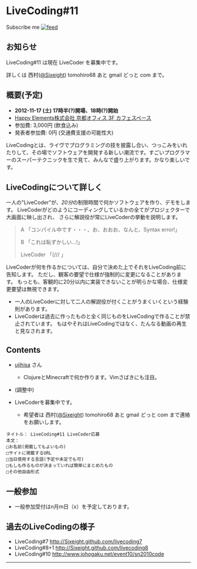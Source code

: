 # LiveCoding#11

<div id="path">
Subscribe me <a href="feed.rss"><img alt="feed" src="http://assets1.github.com/images/icons/feed.png?e06bdeb610e33dc41002eaa80ce09d26ae153090" title="Subscribe to the commits for ujihisa/livecoding11 at master" /></a>
</div>

## お知らせ

LiveCoding#11 は現在 LiveCoder を募集中です。

詳しくは 西村([@Sixeight](https://twitter.com/Sixeight)) tomohiro68 あと gmail どっと com まで。

## 概要(予定)

* **2012-11-17 (土) 17時半(?)開場、18時(?)開始**
* [Happy Elements株式会社 京都オフィス 3F カフェスペース](http://www.happyelements.co.jp/)
* 参加費: 3,000円 (飲食込み)
* 発表者参加費: 0円 (交通費支援の可能性大)

LiveCodingとは、ライヴでプログラミングの技を披露し合い、つっこみをいれたりして、その場でソフトウェアを開発する新しい潮流です。すごいプログラマーのスーパーテクニックを生で見て、みんなで盛り上がります。かなり楽しいです。

## LiveCodingについて詳しく

一人の"LiveCoder"が、*20分*の制限時間で何かソフトウェアを作り、デモをします。
LiveCoderがどのようにコーディングしているかの全てがプロジェクターで大画面に映し出され、
さらに解説役が常にLiveCoderの挙動を説明します。

> A 「コンパイル中です・・・、お、おおお、なんと、Syntax error!」
>
> B 「これは恥ずかしい…!」
>
> LiveCoder 「(/// 」

LiveCoderが何を作るかについては、自分で決めた上でそれをLiveCoding前に告知します。
ただし、観客の要望で仕様が強制的に変更になることがあります。
もっとも、客観的に20分以内に実装できないことが明らかな場合、仕様変更要望は無視できます。

* 一人のLiveCoderに対して二人の解説役が付くことがうまくいくという経験則があります。
* LiveCoderは過去に作ったものと全く同じものをLiveCodingで作ることが禁止されています。
  もはやそれはLiveCodingではなく、たんなる動画の再生と見なされます。

## Contents

* [ujihisa](http://ujihisa.blogspot.com/) さん
  * ClojureとMinecraftで何か作ります。Vimさばきにも注目。
* (調整中)

* LiveCoderを募集中です。
  * 希望者は 西村([@Sixeight](https://twitter.com/Sixeight)) tomohiro68 あと gmail どっと com まで連絡をお願いします。

```
タイトル： LiveCoding#11 LiveCoder応募
本文：
□お名前(掲載してもよいもの)
□サイトに掲載するURL
□当日使用する言語(予定や未定でも可)
□もしも作るものが決まっていれば簡単にまとめたもの
□その他自由形式
```

## 一般参加

* 一般参加受付はn月m日（x）を予定しております。

## 過去のLiveCodingの様子

* LiveCoding#7 <http://Sixeight.github.com/livecoding7>
* LiveCoding#8+1 <http://Sixeight.github.com/livecoding8>
* LiveCoding#10 <http://www.johogaku.net/event10/sn2010code>

----

<!--
# LiveCoding#8+1

## SUMMARY
* November xx 2010 (Sat) OPEN: 17:30, START: 18:00
* [Happy Elements K.K Kyoto Office 3F cafe space (in Japanese)](http://www.happyelements.co.jp/)
* Fee: x,000 yen

LiveCoding is a new trend where programmers present their programming techniques live.
It is exciting that we have a chance to watch the super techniques of great hackers.

## REGISTRATION

Please wait.

## DETAILS
A "LiveCoder" creates new software within 20 minutes, and demonstrates it.
Everything the LiveCoder does is displayed on a large screen by projector.
They give "Play-by-Play commentaries" explaining what he/she is doing the entire time.

> A: She is compiling it... Wow! Syntax error has occurred!
>
> B: LOL
>
> LiveCoder: (///

The LiveCoder decides what they will present before coming to the LiveCoding event.
However, their topic can change at the request of the audience.
In case the presentation cannot be completed within 20 minutes, requests can be ignored.

* There is a case where one LiveCoder can add another person for commentary if done well.
* A LiveCoder cannot use any previous work done at a prior LiveCoding event.  That's not LiveCoding, merely a replay.

## CONTENTS

* [ujihisa](http://ujihisa.blogspot.com/)
  * Will do something with Clojure with Vim!
* Potential applicants, please contact [NISHIMURA (Sixeight)](tomohiro68@gmail.com).

## xxxHackathon

* After the LiveCoding event, a Hackathon will probably occur straight until 7am the next morning, at the same place.
     * Plan 1: LLVM Hackathon
     * Plan 2: Vim Hackathon
     * Plan 3: Android Hackathon

-->

